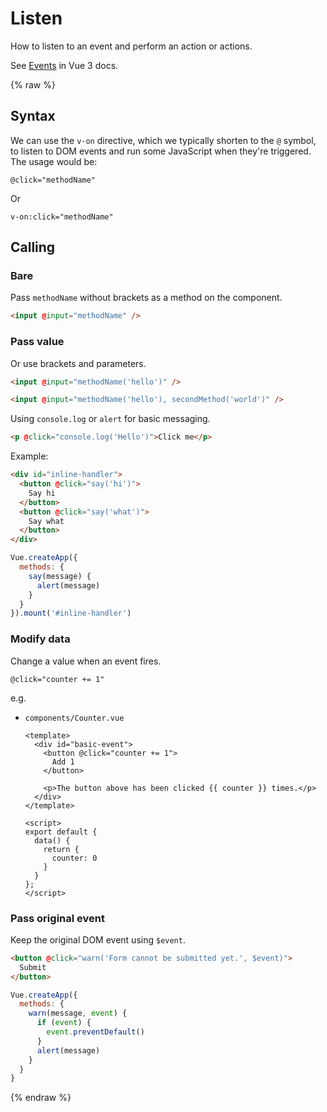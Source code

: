 # Listen

How to listen to an event and perform an action or actions.

See [Events](https://v3.vuejs.org/guide/events.html) in Vue 3 docs.

{% raw %}


## Syntax

We can use the `v-on` directive, which we typically shorten to the `@` symbol, to listen to DOM events and run some JavaScript when they're triggered. The usage would be:

```
@click="methodName"
```

Or

```
v-on:click="methodName"
```


## Calling

### Bare

Pass `methodName` without brackets as a method on the component.

```html
<input @input="methodName" />
```

### Pass value

Or use brackets and parameters.

```html
<input @input="methodName('hello')" />
```

```html
<input @input="methodName('hello'), secondMethod('world')" />
```

Using `console.log` or `alert` for basic messaging.

```html
<p @click="console.log('Hello')">Click me</p>
```

Example:

```html
<div id="inline-handler">
  <button @click="say('hi')">
    Say hi
  </button>
  <button @click="say('what')">
    Say what
  </button>
</div>
```

```javascript
Vue.createApp({
  methods: {
    say(message) {
      alert(message)
    }
  }
}).mount('#inline-handler')
```

### Modify data

Change a value when an event fires.

```
@click="counter += 1"
```

e.g.

- `components/Counter.vue`
    ```vue
    <template>
      <div id="basic-event">
        <button @click="counter += 1">
          Add 1
        </button>

        <p>The button above has been clicked {{ counter }} times.</p>
      </div>
    </template>

    <script>
    export default {
      data() {
        return {
          counter: 0
        }
      }
    };
    </script>
    ```

### Pass original event

Keep the original DOM event using `$event`.

```html
<button @click="warn('Form cannot be submitted yet.', $event)">
  Submit
</button>
```
```javascript
Vue.createApp({
  methods: {
    warn(message, event) {
      if (event) {
        event.preventDefault()
      }
      alert(message)
    }
  }
}
```

{% endraw %}
